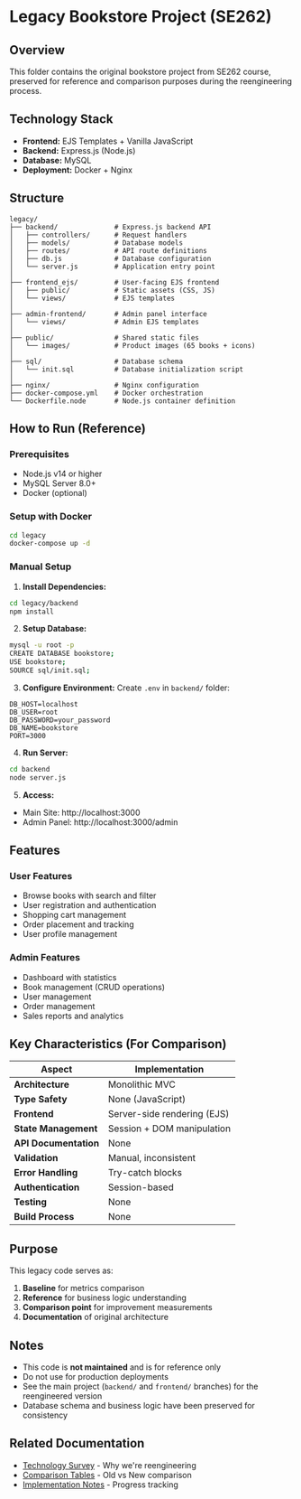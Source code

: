 # Legacy Bookstore Project (SE262)

## Overview
This folder contains the original bookstore project from SE262 course, preserved for reference and comparison purposes during the reengineering process.

## Technology Stack
- **Frontend:** EJS Templates + Vanilla JavaScript  
- **Backend:** Express.js (Node.js)
- **Database:** MySQL
- **Deployment:** Docker + Nginx

## Structure

```
legacy/
├── backend/              # Express.js backend API
│   ├── controllers/      # Request handlers
│   ├── models/           # Database models
│   ├── routes/           # API route definitions
│   ├── db.js             # Database configuration
│   └── server.js         # Application entry point
│
├── frontend_ejs/         # User-facing EJS frontend
│   ├── public/           # Static assets (CSS, JS)
│   └── views/            # EJS templates
│
├── admin-frontend/       # Admin panel interface
│   └── views/            # Admin EJS templates
│
├── public/               # Shared static files
│   └── images/           # Product images (65 books + icons)
│
├── sql/                  # Database schema
│   └── init.sql          # Database initialization script
│
├── nginx/                # Nginx configuration
├── docker-compose.yml    # Docker orchestration
└── Dockerfile.node       # Node.js container definition
```

## How to Run (Reference)

### Prerequisites
- Node.js v14 or higher
- MySQL Server 8.0+
- Docker (optional)

### Setup with Docker

```bash
cd legacy
docker-compose up -d
```

### Manual Setup

1. **Install Dependencies:**
```bash
cd legacy/backend
npm install
```

2. **Setup Database:**
```bash
mysql -u root -p
CREATE DATABASE bookstore;
USE bookstore;
SOURCE sql/init.sql;
```

3. **Configure Environment:**
Create `.env` in `backend/` folder:
```env
DB_HOST=localhost
DB_USER=root
DB_PASSWORD=your_password
DB_NAME=bookstore
PORT=3000
```

4. **Run Server:**
```bash
cd backend
node server.js
```

5. **Access:**
- Main Site: http://localhost:3000
- Admin Panel: http://localhost:3000/admin

## Features

### User Features
- Browse books with search and filter
- User registration and authentication
- Shopping cart management
- Order placement and tracking
- User profile management

### Admin Features
- Dashboard with statistics
- Book management (CRUD operations)
- User management
- Order management
- Sales reports and analytics

## Key Characteristics (For Comparison)

| Aspect | Implementation |
|--------|----------------|
| **Architecture** | Monolithic MVC |
| **Type Safety** | None (JavaScript) |
| **Frontend** | Server-side rendering (EJS) |
| **State Management** | Session + DOM manipulation |
| **API Documentation** | None |
| **Validation** | Manual, inconsistent |
| **Error Handling** | Try-catch blocks |
| **Authentication** | Session-based |
| **Testing** | None |
| **Build Process** | None |

## Purpose

This legacy code serves as:
1. **Baseline** for metrics comparison
2. **Reference** for business logic understanding
3. **Comparison point** for improvement measurements
4. **Documentation** of original architecture

## Notes

- This code is **not maintained** and is for reference only
- Do not use for production deployments
- See the main project (`backend/` and `frontend/` branches) for the reengineered version
- Database schema and business logic have been preserved for consistency

## Related Documentation

- [Technology Survey](../docs/technology-survey.md) - Why we're reengineering
- [Comparison Tables](../docs/comparison-tables.md) - Old vs New comparison
- [Implementation Notes](../docs/implementation-notes.md) - Progress tracking


